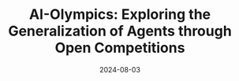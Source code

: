 ---
title: "AI-Olympics: Exploring the Generalization of Agents through Open Competitions"
collection: publications
category: conferences
permalink: https://www.ijcai.org/proceedings/2024/1040
excerpt: 'Chen Wang, **Yan Song**, Shuai Wu, Sa Wu, Ruizhi Zhang, Shu Lin, Haifeng Zhang'
date: 2024-08-03
venue: 'IJCAI'
# slidesurl: 
paperurl: 'https://www.ijcai.org/proceedings/2024/1040.pdf'
# citation: 'Your Name, You. (2009). &quot;Paper Title Number 1.&quot; <i>Journal 1</i>. 1(1)'
prefix: "Published on"
---